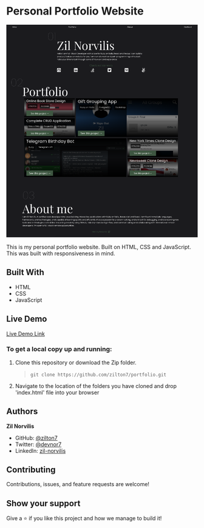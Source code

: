 # Personal Portfolio Website

![screenshot](./app_screenshot.png)

This is my personal portfolio website. Built on HTML, CSS and JavaScript. This was built with responsiveness in mind.

## Built With

- HTML
- CSS
- JavaScript

## Live Demo

[Live Demo Link](https://norvilis.com)

### To get a local copy up and running:

1. Clone this repository or download the Zip folder.

   > `git clone https://github.com/zilton7/portfolio.git`

2. Navigate to the location of the folders you have cloned
   and drop 'index.html' file into your browser

## Authors

**Zil Norvilis**

- GitHub: [@zilton7](https://github.com/zilton7)
- Twitter: [@devnor7](https://twitter.com/devnor7)
- LinkedIn: [zil-norvilis](https://www.linkedin.com/in/zil-norvilis)

## Contributing

Contributions, issues, and feature requests are welcome!

## Show your support

Give a ⭐️ if you like this project and how we manage to build it!
